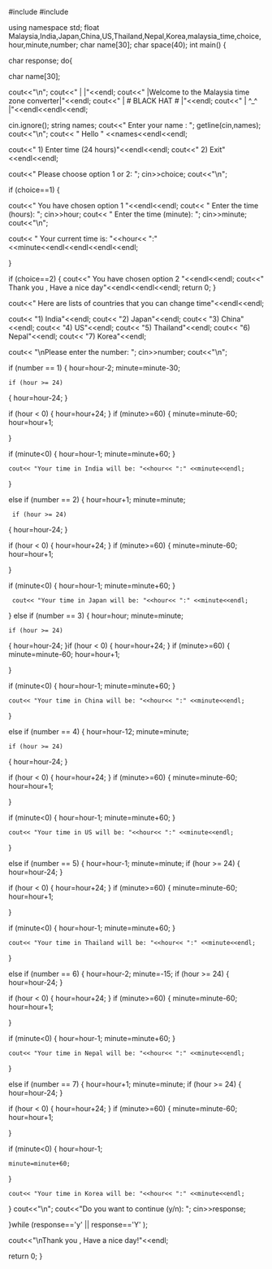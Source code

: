 #include <iostream>
#include <string>

using namespace std;
float Malaysia,India,Japan,China,US,Thailand,Nepal,Korea,malaysia_time,choice,hour,minute,number;
char name[30];
char space(40);
int main()
{

char response;
do{

char name[30];


cout<<"\n";
cout<<" |                                           |"<<endl;
cout<<" |Welcome to the Malaysia time zone converter|"<<endl;
cout<<" |             # BLACK HAT #                 |"<<endl;
cout<<" |                 ^_^                       |"<<endl<<endl<<endl;


cin.ignore();
string names;
cout<<" Enter your name : ";
getline(cin,names);
cout<<"\n";
cout<< " Hello " <<names<<endl<<endl;




cout<<" 1) Enter time (24 hours)"<<endl<<endl;
cout<<" 2) Exit"<<endl<<endl;



cout<<" Please choose option 1 or 2: ";
cin>>choice;
cout<<"\n";


if (choice==1)
{


   cout<<" You have chosen option 1 "<<endl<<endl;
   cout<< " Enter the time (hours): ";
   cin>>hour;
   cout<< " Enter the time (minute): ";
   cin>>minute;
   cout<<"\n";

   cout<< " Your current time is: "<<hour<< ":" <<minute<<endl<<endl<<endl<<endl;

}



if (choice==2)
{
   cout<<" You have chosen option 2 "<<endl<<endl;
   cout<<" Thank you , Have a nice day"<<endl<<endl<<endl;
   return 0;
}




cout<<" Here are lists of countries that you can change time"<<endl<<endl;

cout<< "1) India"<<endl;
cout<< "2) Japan"<<endl;
cout<< "3) China"<<endl;
cout<< "4) US"<<endl;
cout<< "5) Thailand"<<endl;
cout<< "6) Nepal"<<endl;
cout<< "7) Korea"<<endl;

cout<< "\nPlease enter the number: ";
cin>>number;
cout<<"\n";


if (number == 1)
{
    hour=hour-2;
    minute=minute-30;

    if (hour >= 24)
{
    hour=hour-24;
}

if (hour < 0)
{
    hour=hour+24;
}
if (minute>=60)
{
    minute=minute-60;
    hour=hour+1;

}

if (minute<0)
{
    hour=hour-1;
    minute=minute+60;
}

    cout<< "Your time in India will be: "<<hour<< ":" <<minute<<endl;
}

else if (number == 2)
{
     hour=hour+1;
     minute=minute;

     if (hour >= 24)
{
    hour=hour-24;
}

if (hour < 0)
{
    hour=hour+24;
}
if (minute>=60)
{
    minute=minute-60;
    hour=hour+1;

}

if (minute<0)
{
    hour=hour-1;
    minute=minute+60;
}

     cout<< "Your time in Japan will be: "<<hour<< ":" <<minute<<endl;
}
else if (number == 3)
{
    hour=hour;
    minute=minute;

    if (hour >= 24)
{
    hour=hour-24;
}if (hour < 0)
{
    hour=hour+24;
}
if (minute>=60)
{
    minute=minute-60;
    hour=hour+1;

}

if (minute<0)
{
    hour=hour-1;
    minute=minute+60;
}

    cout<< "Your time in China will be: "<<hour<< ":" <<minute<<endl;
}

else if (number == 4)
{
    hour=hour-12;
    minute=minute;

    if (hour >= 24)
{
    hour=hour-24;
}

if (hour < 0)
{
    hour=hour+24;
}
if (minute>=60)
{
    minute=minute-60;
    hour=hour+1;

}

if (minute<0)
{
    hour=hour-1;
    minute=minute+60;
}

    cout<< "Your time in US will be: "<<hour<< ":" <<minute<<endl;
}

else if (number == 5)
{
    hour=hour-1;
    minute=minute;
    if (hour >= 24)
{
    hour=hour-24;
}

if (hour < 0)
{
    hour=hour+24;
}
if (minute>=60)
{
    minute=minute-60;
    hour=hour+1;

}

if (minute<0)
{
    hour=hour-1;
    minute=minute+60;
}

    cout<< "Your time in Thailand will be: "<<hour<< ":" <<minute<<endl;
}

else if (number == 6)
{
    hour=hour-2;
    minute=-15;
    if (hour >= 24)
{
    hour=hour-24;
}

if (hour < 0)
{
    hour=hour+24;
}
if (minute>=60)
{
    minute=minute-60;
    hour=hour+1;

}

if (minute<0)
{
    hour=hour-1;
    minute=minute+60;
}

    cout<< "Your time in Nepal will be: "<<hour<< ":" <<minute<<endl;
}

else if (number == 7)
{
    hour=hour+1;
    minute=minute;
    if (hour >= 24)
{
    hour=hour-24;
}

if (hour < 0)
{
    hour=hour+24;
}
if (minute>=60)
{
    minute=minute-60;
    hour=hour+1;

}

if (minute<0)
{
    hour=hour-1;

    minute=minute+60;
}

    cout<< "Your time in Korea will be: "<<hour<< ":" <<minute<<endl;
}
 cout<<"\n";
 cout<<"Do you want to continue (y/n): ";
 cin>>response;


}while (response=='y' || response=='Y' );


cout<<"\nThank you , Have a nice day!"<<endl;


return 0;
}

